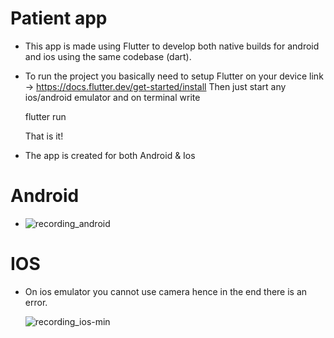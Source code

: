 
# Patient app

- This app is made using Flutter to develop both native builds for android and ios using the same codebase (dart).

- To run the project you basically need to setup Flutter on your device
  link -> https://docs.flutter.dev/get-started/install
  Then just start any ios/android emulator and on terminal write
  
  flutter run

  That is it!

- The app is created for both Android & Ios

# Android

- ![recording_android](https://github.com/user-attachments/assets/dcf2fa54-bde8-4cc3-be5d-032e8c52db12)


# IOS

- On ios emulator you cannot use camera hence in the end there is an error.

  ![recording_ios-min](https://github.com/user-attachments/assets/84df5d5c-d27b-439e-8db3-dbabed97c257)


  
